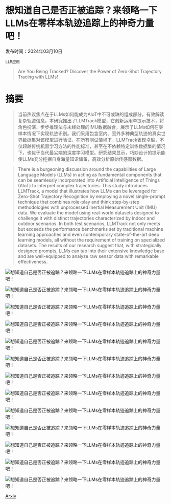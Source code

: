 # 想知道自己是否正被追踪？来领略一下LLMs在零样本轨迹追踪上的神奇力量吧！

发布时间：2024年03月10日

`LLM应用`

> Are You Being Tracked? Discover the Power of Zero-Shot Trajectory Tracing with LLMs!

# 摘要

> 当前热议焦点在于LLMs如何能成为AIoT中不可或缺的组成部分，有效解读复杂轨迹信息。本研究推出了LLMTrack模型，它创新运用单提示技术，将角色扮演、步步推理法与未经处理的IMU数据融合，展示了LLMs如何在零样本情况下实现轨迹识别。我们采用包含室内、室外多种典型轨迹的真实世界数据集对该模型进行验证，在所有测试情境下，LLMTrack表现卓越，不仅超越传统机器学习方法的性能标准，甚至在不依赖特定训练数据集的情况下，也优于当代最尖端的深度学习模型。研究结果显示，巧妙设计的提示能使LLMs充分挖掘自身海量知识储备，高效分析原始传感器数据。

> There is a burgeoning discussion around the capabilities of Large Language Models (LLMs) in acting as fundamental components that can be seamlessly incorporated into Artificial Intelligence of Things (AIoT) to interpret complex trajectories. This study introduces LLMTrack, a model that illustrates how LLMs can be leveraged for Zero-Shot Trajectory Recognition by employing a novel single-prompt technique that combines role-play and think step-by-step methodologies with unprocessed Inertial Measurement Unit (IMU) data. We evaluate the model using real-world datasets designed to challenge it with distinct trajectories characterized by indoor and outdoor scenarios. In both test scenarios, LLMTrack not only meets but exceeds the performance benchmarks set by traditional machine learning approaches and even contemporary state-of-the-art deep learning models, all without the requirement of training on specialized datasets. The results of our research suggest that, with strategically designed prompts, LLMs can tap into their extensive knowledge base and are well-equipped to analyze raw sensor data with remarkable effectiveness.

![想知道自己是否正被追踪？来领略一下LLMs在零样本轨迹追踪上的神奇力量吧！](../../../paper_images/2403.06201/x1.png)

![想知道自己是否正被追踪？来领略一下LLMs在零样本轨迹追踪上的神奇力量吧！](../../../paper_images/2403.06201/x2.png)

![想知道自己是否正被追踪？来领略一下LLMs在零样本轨迹追踪上的神奇力量吧！](../../../paper_images/2403.06201/x3.png)

![想知道自己是否正被追踪？来领略一下LLMs在零样本轨迹追踪上的神奇力量吧！](../../../paper_images/2403.06201/x4.png)

![想知道自己是否正被追踪？来领略一下LLMs在零样本轨迹追踪上的神奇力量吧！](../../../paper_images/2403.06201/x5.png)

![想知道自己是否正被追踪？来领略一下LLMs在零样本轨迹追踪上的神奇力量吧！](../../../paper_images/2403.06201/x6.png)

![想知道自己是否正被追踪？来领略一下LLMs在零样本轨迹追踪上的神奇力量吧！](../../../paper_images/2403.06201/x7.png)

![想知道自己是否正被追踪？来领略一下LLMs在零样本轨迹追踪上的神奇力量吧！](../../../paper_images/2403.06201/x8.png)

![想知道自己是否正被追踪？来领略一下LLMs在零样本轨迹追踪上的神奇力量吧！](../../../paper_images/2403.06201/x9.png)

![想知道自己是否正被追踪？来领略一下LLMs在零样本轨迹追踪上的神奇力量吧！](../../../paper_images/2403.06201/x10.png)

![想知道自己是否正被追踪？来领略一下LLMs在零样本轨迹追踪上的神奇力量吧！](../../../paper_images/2403.06201/x11.png)

![想知道自己是否正被追踪？来领略一下LLMs在零样本轨迹追踪上的神奇力量吧！](../../../paper_images/2403.06201/x12.png)

![想知道自己是否正被追踪？来领略一下LLMs在零样本轨迹追踪上的神奇力量吧！](../../../paper_images/2403.06201/x13.png)

[Arxiv](https://arxiv.org/abs/2403.06201)